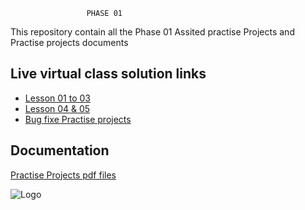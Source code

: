 
                     PHASE 01

This repository contain all the Phase 01 
Assited practise Projects and Practise projects documents



## Live virtual class solution links

 
 - [Lesson 01 to 03](https://github.com/R-NandaKumar/Java-Fsd/tree/main/Assisted_Practice_Projects_Phase_01/src/com)
 - [Lesson 04 & 05](https://github.com/R-NandaKumar/Java-Fsd/tree/main/Assisted_Practice_Projects_Phase_01/src/DataStructureAndAlgorithm)
 - [Bug fixe Practise projects](https://github.com/R-NandaKumar/Java-Fsd/tree/main/BugFix(Practise_Project))


## Documentation

[Practise Projects pdf files](https://github.com/R-NandaKumar/Java-Fsd/tree/main/Practise_Project)


![Logo](https://camo.githubusercontent.com/62da68eb62b1e5f175f7d1f0191dd89a653d7908feb22d37d4a0ab07365d6791/68747470733a2f2f6d656469612e67697068792e636f6d2f6d656469612f4d3967624264396e6244724f5475314d71782f67697068792e676966)


